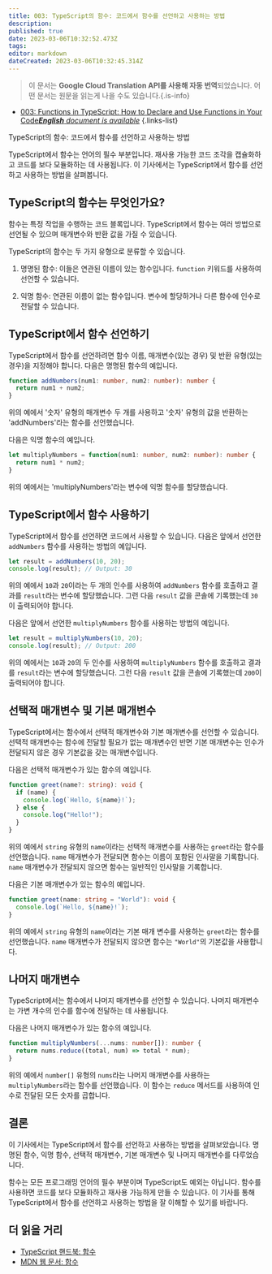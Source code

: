 ```yaml
---
title: 003: TypeScript의 함수: 코드에서 함수를 선언하고 사용하는 방법
description: 
published: true
date: 2023-03-06T10:32:52.473Z
tags: 
editor: markdown
dateCreated: 2023-03-06T10:32:45.314Z
---
```


> 이 문서는 **Google Cloud Translation API를 사용해 자동 번역**되었습니다.
어떤 문서는 원문을 읽는게 나을 수도 있습니다.{.is-info}



- [003: Functions in TypeScript: How to Declare and Use Functions in Your Code***English** document is available*](/en/Knowledge-base/TypeScript/Learning/003-functions-in-typescript-how-to-declare-and-use-functions-in-your-code)
{.links-list}



TypeScript의 함수: 코드에서 함수를 선언하고 사용하는 방법

TypeScript에서 함수는 언어의 필수 부분입니다. 재사용 가능한 코드 조각을 캡슐화하고 코드를 보다 모듈화하는 데 사용됩니다. 이 기사에서는 TypeScript에서 함수를 선언하고 사용하는 방법을 살펴봅니다.

## TypeScript의 함수는 무엇인가요?

함수는 특정 작업을 수행하는 코드 블록입니다. TypeScript에서 함수는 여러 방법으로 선언될 수 있으며 매개변수와 반환 값을 가질 수 있습니다.

TypeScript의 함수는 두 가지 유형으로 분류할 수 있습니다.

1. 명명된 함수: 이들은 연관된 이름이 있는 함수입니다. `function` 키워드를 사용하여 선언할 수 있습니다.

2. 익명 함수: 연관된 이름이 없는 함수입니다. 변수에 할당하거나 다른 함수에 인수로 전달할 수 있습니다.

## TypeScript에서 함수 선언하기

TypeScript에서 함수를 선언하려면 함수 이름, 매개변수(있는 경우) 및 반환 유형(있는 경우)을 지정해야 합니다. 다음은 명명된 함수의 예입니다.

```typescript
function addNumbers(num1: number, num2: number): number {
  return num1 + num2;
}
```

위의 예에서 '숫자' 유형의 매개변수 두 개를 사용하고 '숫자' 유형의 값을 반환하는 'addNumbers'라는 함수를 선언했습니다.

다음은 익명 함수의 예입니다.

```typescript
let multiplyNumbers = function(num1: number, num2: number): number {
  return num1 * num2;
}
```

위의 예에서는 'multiplyNumbers'라는 변수에 익명 함수를 할당했습니다.

## TypeScript에서 함수 사용하기

TypeScript에서 함수를 선언하면 코드에서 사용할 수 있습니다. 다음은 앞에서 선언한 `addNumbers` 함수를 사용하는 방법의 예입니다.

```typescript
let result = addNumbers(10, 20);
console.log(result); // Output: 30
```

위의 예에서 `10`과 `20`이라는 두 개의 인수를 사용하여 `addNumbers` 함수를 호출하고 결과를 `result`라는 변수에 할당했습니다. 그런 다음 `result` 값을 콘솔에 기록했는데 `30`이 출력되어야 합니다.

다음은 앞에서 선언한 `multiplyNumbers` 함수를 사용하는 방법의 예입니다.

```typescript
let result = multiplyNumbers(10, 20);
console.log(result); // Output: 200
```

위의 예에서는 `10`과 `20`의 두 인수를 사용하여 `multiplyNumbers` 함수를 호출하고 결과를 `result`라는 변수에 할당했습니다. 그런 다음 `result` 값을 콘솔에 기록했는데 `200`이 출력되어야 합니다.

## 선택적 매개변수 및 기본 매개변수

TypeScript에서는 함수에서 선택적 매개변수와 기본 매개변수를 선언할 수 있습니다. 선택적 매개변수는 함수에 전달할 필요가 없는 매개변수인 반면 기본 매개변수는 인수가 전달되지 않은 경우 기본값을 갖는 매개변수입니다.

다음은 선택적 매개변수가 있는 함수의 예입니다.

```typescript
function greet(name?: string): void {
  if (name) {
    console.log(`Hello, ${name}!`);
  } else {
    console.log("Hello!");
  }
}
```

위의 예에서 `string` 유형의 `name`이라는 선택적 매개변수를 사용하는 `greet`라는 함수를 선언했습니다. `name` 매개변수가 전달되면 함수는 이름이 포함된 인사말을 기록합니다. `name` 매개변수가 전달되지 않으면 함수는 일반적인 인사말을 기록합니다.

다음은 기본 매개변수가 있는 함수의 예입니다.

```typescript
function greet(name: string = "World"): void {
  console.log(`Hello, ${name}!`);
}
```

위의 예에서 `string` 유형의 `name`이라는 기본 매개 변수를 사용하는 `greet`라는 함수를 선언했습니다. `name` 매개변수가 전달되지 않으면 함수는 `"World"`의 기본값을 사용합니다.

## 나머지 매개변수

TypeScript에서는 함수에서 나머지 매개변수를 선언할 수 있습니다. 나머지 매개변수는 가변 개수의 인수를 함수에 전달하는 데 사용됩니다.

다음은 나머지 매개변수가 있는 함수의 예입니다.

```typescript
function multiplyNumbers(...nums: number[]): number {
  return nums.reduce((total, num) => total * num);
}
```

위의 예에서 `number[]` 유형의 `nums`라는 나머지 매개변수를 사용하는 `multiplyNumbers`라는 함수를 선언했습니다. 이 함수는 `reduce` 메서드를 사용하여 인수로 전달된 모든 숫자를 곱합니다.

## 결론

이 기사에서는 TypeScript에서 함수를 선언하고 사용하는 방법을 살펴보았습니다. 명명된 함수, 익명 함수, 선택적 매개변수, 기본 매개변수 및 나머지 매개변수를 다루었습니다.

함수는 모든 프로그래밍 언어의 필수 부분이며 TypeScript도 예외는 아닙니다. 함수를 사용하면 코드를 보다 모듈화하고 재사용 가능하게 만들 수 있습니다. 이 기사를 통해 TypeScript에서 함수를 선언하고 사용하는 방법을 잘 이해할 수 있기를 바랍니다.

## 더 읽을 거리

- [TypeScript 핸드북: 함수](https://www.typescriptlang.org/docs/handbook/functions.html)
- [MDN 웹 문서: 함수](https://developer.mozilla.org/en-US/docs/Web/JavaScript/Guide/Functions)
